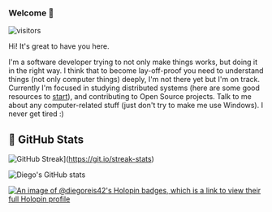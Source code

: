 
### Welcome 👋
 ![visitors](https://visitor-badge.laobi.icu/badge?page_id=diegoreis42-badge)

Hi! It's great to have you here.

I'm a software developer trying to not only make things works, but doing it in the right way. I think that to become lay-off-proof you need to understand things (not only computer things) deeply, I'm not there yet but I'm on track. Currently I'm focused in studying distributed systems (here are some good resources to [start](https://blog.diegoreis.me/lists/blogs/)), and contributing to Open Source projects. Talk to me about any computer-related stuff (just don't try to make me use Windows). I never get tired :)

## 💪 GitHub Stats

![GitHub Streak](http://github-readme-streak-stats.herokuapp.com?user=diegoreis42&theme=dark&hide_border=true&mode=weekly&hide_total_contributions=true)](https://git.io/streak-stats)

![Diego's GitHub stats](https://github-readme-stats.vercel.app/api?username=diegoreis42&show_icons=true&theme=radical)

[![An image of @diegoreis42's Holopin badges, which is a link to view their full Holopin profile](https://holopin.me/diegoreis42)](https://holopin.io/@diegoreis42)
